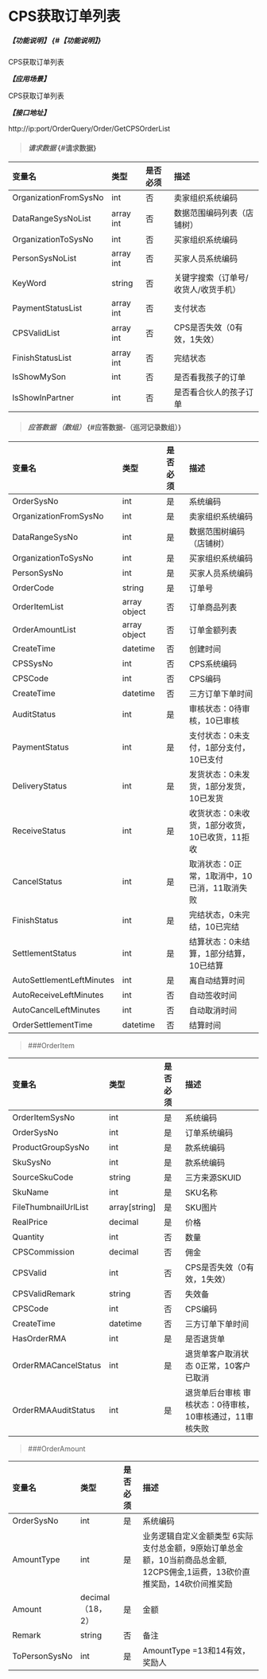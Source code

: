 # CPS获取订单列表

##### _【功能说明】_ {#【功能说明】}

CPS获取订单列表

_**【应用场景】**_

CPS获取订单列表

_**【接口地址】**_

http://ip:port/OrderQuery/Order/GetCPSOrderList

> #### _请求数据_ {#请求数据}

| 变量名 | 类型 | 是否必须 | 描述 |
| :--- | :--- | :--- | :--- |
| OrganizationFromSysNo | int | 否 | 卖家组织系统编码 |
| DataRangeSysNoList | array int | 否 | 数据范围编码列表（店铺树） |
| OrganizationToSysNo | int | 否 | 买家组织系统编码 |
| PersonSysNoList | array int | 否 | 买家人员系统编码 |
| KeyWord | string | 否 | 关键字搜索（订单号/收货人/收货手机） |
| PaymentStatusList | array int | 否 | 支付状态 |
| CPSValidList| array int | 否 | CPS是否失效（0有效，1失效） |
| FinishStatusList | array int | 否 | 完结状态 |
| IsShowMySon| int | 否 | 是否看我孩子的订单 |
| IsShowInPartner| int | 否 | 是否看合伙人的孩子订单 |


> #### _应答数据 （数组）_ {#应答数据-（巡河记录数组）}

| 变量名 | 类型 | 是否必须 | 描述 |
| :--- | :--- | :--- | :--- |
| OrderSysNo | int | 是 | 系统编码 |
| OrganizationFromSysNo | int | 是 | 卖家组织系统编码 |
| DataRangeSysNo | int | 是 | 数据范围树编码（店铺树） |
| OrganizationToSysNo | int | 是 | 买家组织系统编码 |
| PersonSysNo | int | 是 | 买家人员系统编码 |
| OrderCode | string | 是 | 订单号 |
| OrderItemList | array object | 否 | 订单商品列表 |
| OrderAmountList | array object | 否 | 订单金额列表 |
| CreateTime | datetime | 否 | 创建时间|
| CPSSysNo | int | 否 | CPS系统编码|
| CPSCode | int | 否 | CPS编码|
| CreateTime| datetime| 否 | 三方订单下单时间|
| AuditStatus | int | 是 | 审核状态：0待审核，10已审核 |
| PaymentStatus | int | 是 | 支付状态：0未支付，1部分支付，10已支付 |
| DeliveryStatus | int | 是 | 发货状态：0未发货，1部分发货，10已发货 |
| ReceiveStatus | int | 是 | 收货状态：0未收货，1部分收货，10已收货，11拒收 |
| CancelStatus | int | 是 | 取消状态：0正常，1取消中，10已消，11取消失败 |
| FinishStatus | int | 是 | 完结状态，0未完结，10已完结 |
| SettlementStatus | int | 是 | 结算状态：0未结算，1部分结算，10已结算 |
| AutoSettlementLeftMinutes| int | 是 | 离自动结算时间 |
| AutoReceiveLeftMinutes| int | 否 |自动签收时间 |
| AutoCancelLeftMinutes| int | 否 | 自动取消时间 |
| OrderSettlementTime| datetime| 否 | 结算时间 |



> ###OrderItem

| 变量名 | 类型 | 是否必须 | 描述 |
| :--- | :--- | :--- | :--- |
| OrderItemSysNo | int | 是 | 系统编码 |
| OrderSysNo | int | 是 | 订单系统编码 |
| ProductGroupSysNo | int | 是 | 款系统编码 |
| SkuSysNo| int | 是 | 款系统编码 |
| SourceSkuCode| string | 是 | 三方来源SKUID |
| SkuName| int | 是 | SKU名称|
| FileThumbnailUrlList| array[string]| 是 | SKU图片 |
| RealPrice| decimal| 是 | 价格|
| Quantity| int | 否 | 数量 |
| CPSCommission| decimal | 否 | 佣金 |
| CPSValid| int| 否 | CPS是否失效（0有效，1失效）|
| CPSValidRemark| string | 否 |失效备|
| CPSCode | int | 否 | CPS编码|
| CreateTime| datetime| 否 | 三方订单下单时间|
| HasOrderRMA| int | 是 | 是否退货单|
| OrderRMACancelStatus| int | 是 | 退货单客户取消状态 0正常，10客户已取消|
| OrderRMAAuditStatus| int | 是 | 退货单后台审核 审核状态：0待审核，10审核通过，11审核失败 |













> ###OrderAmount

| 变量名 | 类型 | 是否必须 | 描述 |
| :--- | :--- | :--- | :--- |
| OrderSysNo | int | 是 | 系统编码 |
| AmountType | int | 是 | 业务逻辑自定义金额类型 6实际支付总金额，9原始订单总金额，10当前商品总金额, 12CPS佣金,1运费，13砍价直推奖励，14砍价间推奖励 |
| Amount | decimal（18，2） | 是 | 金额 |
| Remark | string | 否 | 备注 |
| ToPersonSysNo| int | 是 | AmountType =13和14有效，奖励人 |



